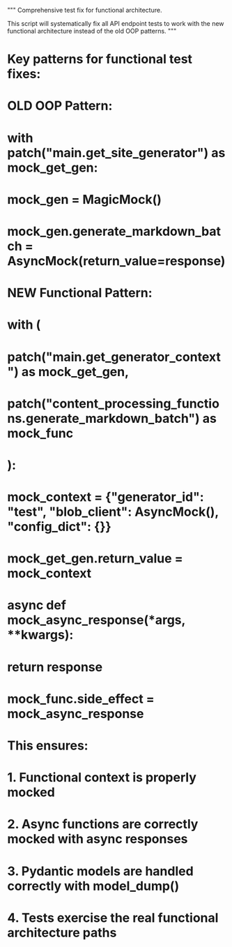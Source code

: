 """
Comprehensive test fix for functional architecture.

This script will systematically fix all API endpoint tests to work with 
the new functional architecture instead of the old OOP patterns.
"""

# Key patterns for functional test fixes:

# OLD OOP Pattern:
# with patch("main.get_site_generator") as mock_get_gen:
#     mock_gen = MagicMock()
#     mock_gen.generate_markdown_batch = AsyncMock(return_value=response)

# NEW Functional Pattern:
# with (
#     patch("main.get_generator_context") as mock_get_gen,
#     patch("content_processing_functions.generate_markdown_batch") as mock_func
# ):
#     mock_context = {"generator_id": "test", "blob_client": AsyncMock(), "config_dict": {}}
#     mock_get_gen.return_value = mock_context
#     
#     async def mock_async_response(*args, **kwargs):
#         return response
#     mock_func.side_effect = mock_async_response

# This ensures:
# 1. Functional context is properly mocked
# 2. Async functions are correctly mocked with async responses
# 3. Pydantic models are handled correctly with model_dump()
# 4. Tests exercise the real functional architecture paths